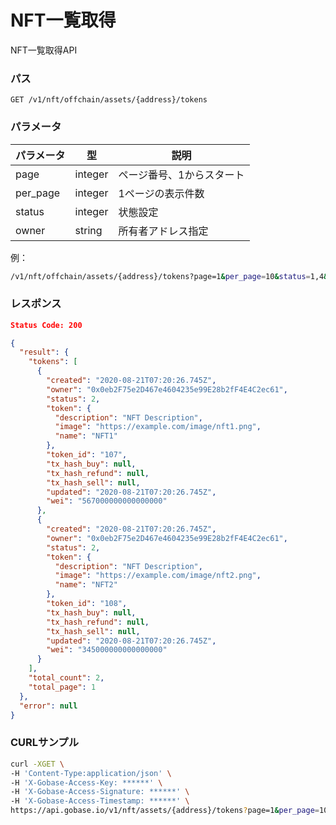 # NFT一覧取得

NFT一覧取得API

### パス
```
GET /v1/nft/offchain/assets/{address}/tokens
```

### パラメータ

|  パラメータ    |  型              | 説明                       |
| ------------ | ---------------- | ------------------------- |
|  page        |  integer         | ページ番号、1からスタート     |
|  per_page    |  integer         | 1ページの表示件数            |
|  status      |  integer         | 状態設定                   |
|  owner       |  string          | 所有者アドレス指定           |

例：
```sh
/v1/nft/offchain/assets/{address}/tokens?page=1&per_page=10&status=1,4&owner=0x12345...
```

### レスポンス
```json
Status Code: 200

{
  "result": {
    "tokens": [
      {
        "created": "2020-08-21T07:20:26.745Z",
        "owner": "0x0eb2F75e2D467e4604235e99E28b2fF4E4C2ec61",
        "status": 2,
        "token": {
          "description": "NFT Description",
          "image": "https://example.com/image/nft1.png",
          "name": "NFT1"
        },
        "token_id": "107",
        "tx_hash_buy": null,
        "tx_hash_refund": null,
        "tx_hash_sell": null,
        "updated": "2020-08-21T07:20:26.745Z",
        "wei": "567000000000000000"
      },
      {
        "created": "2020-08-21T07:20:26.745Z",
        "owner": "0x0eb2F75e2D467e4604235e99E28b2fF4E4C2ec61",
        "status": 2,
        "token": {
          "description": "NFT Description",
          "image": "https://example.com/image/nft2.png",
          "name": "NFT2"
        },
        "token_id": "108",
        "tx_hash_buy": null,
        "tx_hash_refund": null,
        "tx_hash_sell": null,
        "updated": "2020-08-21T07:20:26.745Z",
        "wei": "345000000000000000"
      }
    ],
    "total_count": 2,
    "total_page": 1
  },
  "error": null
}
```

### CURLサンプル
```bash
curl -XGET \
-H 'Content-Type:application/json' \
-H 'X-Gobase-Access-Key: ******' \
-H 'X-Gobase-Access-Signature: ******' \
-H 'X-Gobase-Access-Timestamp: ******' \
https://api.gobase.io/v1/nft/assets/{address}/tokens?page=1&per_page=10&status=1,4&owner=0x12345..
```
